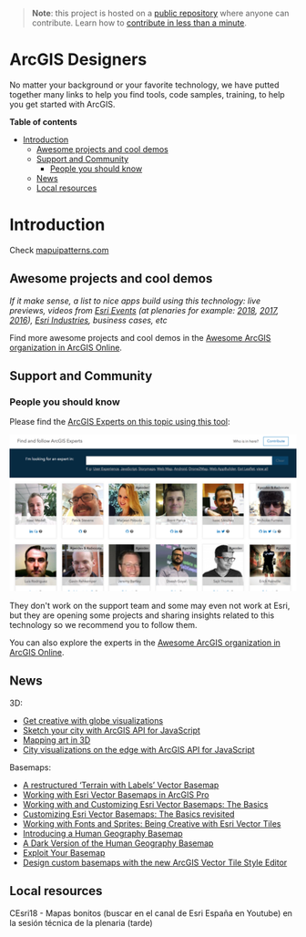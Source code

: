 > **Note**: this project is hosted on a [public repository](https://github.com/hhkaos/awesome-arcgis) where anyone can contribute. Learn how to [contribute in less than a minute](https://github.com/hhkaos/awesome-arcgis/blob/master/CONTRIBUTING.md#contributions).

# ArcGIS Designers

No matter your background or your favorite technology, we have putted together many links to help you find tools, code samples, training, to help you get started with ArcGIS.

<!-- START doctoc generated TOC please keep comment here to allow auto update -->
<!-- DON'T EDIT THIS SECTION, INSTEAD RE-RUN doctoc TO UPDATE -->
**Table of contents**

- [Introduction](#introduction)
  - [Awesome projects and cool demos](#awesome-projects-and-cool-demos)
  - [Support and Community](#support-and-community)
    - [People you should know](#people-you-should-know)
  - [News](#news)
  - [Local resources](#local-resources)

<!-- END doctoc generated TOC please keep comment here to allow auto update -->

# Introduction

Check [mapuipatterns.com](https://www.mapuipatterns.com/)

## Awesome projects and cool demos

*If it make sense, a list to nice apps build using this technology: live previews, videos from [Esri Events](https://www.youtube.com/channel/UC_yE3TatdZKAXvt_TzGJ6mw) (at plenaries for example: [2018](https://www.youtube.com/watch?v=K2lBYyAGN_c&list=PLaPDDLTCmy4aE-073hhwZQplvJ8MmKZCe), [2017](https://www.youtube.com/watch?v=uHDkhm3QiTY&list=PLaPDDLTCmy4aJoXyro9yWOr2pdIe0mr9A), [2016](https://www.youtube.com/watch?v=Qn7ezk-9iqs&list=PLaPDDLTCmy4ZvztJzqBnGTBoD0Lz9r39S)), [Esri Industries](https://www.youtube.com/channel/UCZTiOg3n0pqUDSatq7mS2PA/), business cases, etc*

Find more awesome projects and cool demos in the [Awesome ArcGIS organization in ArcGIS Online](https://awesome-arcgis.maps.arcgis.com/home/group.html?id=8cb77aecfb4d49cb8460a97181aa5434&start=1&view=list#content).

## Support and Community

### People you should know

Please find the [ArcGIS Experts on this topic using this tool](https://esri-es.github.io/arcgis-experts/?topic=design):

[![ArcGIS Experts Tool Screenshot](https://github.com/esri-es/arcgis-experts/blob/master/assets/imgs/arcgis-experts-tool.png?raw=true)](https://esri-es.github.io/arcgis-experts/?topic=design)

They don't work on the support team and some may even not work at Esri,
but they are opening some projects and sharing insights related to this
technology so we recommend you to follow them.

You can also explore the experts in the [Awesome ArcGIS organization in ArcGIS Online](https://awesome-arcgis.maps.arcgis.com/home/group.html?id=f3807dde35134fb5b5f0cdc9b1b506f0&start=1&view=list#content).

## News

3D:

* [Get creative with globe visualizations](https://www.esri.com/arcgis-blog/products/js-api-arcgis/mapping/get-creative-with-globe-visualizations/)
* [Sketch your city with ArcGIS API for JavaScript](https://www.esri.com/arcgis-blog/products/js-api-arcgis/mapping/sketch-your-city-with-arcgis-api-for-javascript/)
* [Mapping art in 3D](https://www.esri.com/arcgis-blog/products/3d-gis/3d-gis/mapping-art-in-3d/)
* [City visualizations on the edge with ArcGIS API for JavaScript](https://www.esri.com/arcgis-blog/products/js-api-arcgis/mapping/city-visualizations-on-the-edge-with-arcgis-api-for-javascript/)

Basemaps:

* [A restructured ‘Terrain with Labels’ Vector Basemap](https://www.esri.com/arcgis-blog/products/mapping/mapping/a-restructured-terrain-with-labels-vector-basemap/)
* [Working with Esri Vector Basemaps in ArcGIS Pro](https://www.esri.com/arcgis-blog/products/arcgis-pro/mapping/vector-basemaps-in-arcgis-pro/)
* [Working with and Customizing Esri Vector Basemaps: The Basics](https://www.esri.com/arcgis-blog/products/mapping/mapping/working-with-and-customizing-esri-vector-basemaps-the-basics/)
* [Customizing Esri Vector Basemaps: The Basics revisited](https://www.esri.com/arcgis-blog/products/arcgis-online/mapping/working-with-and-customizing-esri-vector-basemaps/)
* [Working with Fonts and Sprites: Being Creative with Esri Vector Tiles](https://www.esri.com/arcgis-blog/products/mapping/mapping/working-with-fonts-and-sprites-being-creative-with-esri-vector-tiles/)
* [Introducing a Human Geography Basemap](https://www.esri.com/arcgis-blog/products/mapping/mapping/introducing-a-human-geography-basemap/)
* [A Dark Version of the Human Geography Basemap](https://www.esri.com/arcgis-blog/products/mapping/mapping/a-dark-version-of-the-human-geography-basemap/)
* [Exploit Your Basemap](https://www.esri.com/arcgis-blog/products/mapping/mapping/exploit-your-basemap/)
* [Design custom basemaps with the new ArcGIS Vector Tile Style Editor](https://www.esri.com/arcgis-blog/products/developers/mapping/design-custom-basemaps-with-the-new-arcgis-vector-tile-style-editor/)

## Local resources

CEsri18 - Mapas bonitos (buscar en el canal de Esri España en Youtube) en la sesión técnica de la plenaria (tarde)
